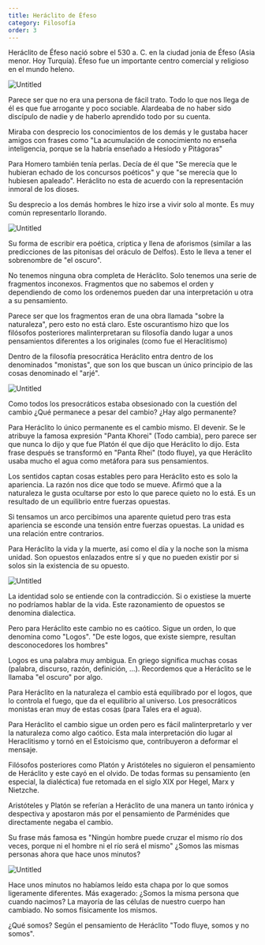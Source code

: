 ```yaml
---
title: Heráclito de Éfeso
category: Filosofía
order: 3
---
```


Heráclito de Éfeso nació sobre el 530 a. C. en la ciudad jonia de Éfeso (Asia menor. Hoy Turquía). Éfeso fue un importante centro comercial y religioso en el mundo heleno.

![Untitled]({{site.baseurl}}/images/Hera%clito%20de%20E%feso%2040b6aae633f34737ad9a480c47280729/Ubicacion-de-Grecia-Antigua_jpg__956849_.png)

Parece ser que no era una persona de fácil trato. Todo lo que nos llega de él es que fue arrogante y poco sociable. Alardeaba de no haber sido discípulo de nadie y de haberlo aprendido todo por su cuenta.

Miraba con desprecio los conocimientos de los demás y le gustaba hacer amigos con frases como "La acumulación de conocimiento no enseña inteligencia, porque se la habría enseñado a Hesíodo y Pitágoras"

Para Homero también tenía perlas. Decía de él que "Se merecía que le hubieran echado de los concursos poéticos" y que "se merecía que lo hubiesen apaleado". Heráclito no esta de acuerdo con la representación inmoral de los dioses.

Su desprecio a los demás hombres le hizo irse a vivir solo al monte. Es muy común representarlo llorando.

![Untitled]({{site.baseurl}}/images/Hera%clito%20de%20E%feso%2040b6aae633f34737ad9a480c47280729/Cursor_and_Heraclito__el_filosofo_que_llora_jpg.png)

Su forma de escribir era poética, críptica y llena de aforismos (similar a las predicciones de las pitonisas del oráculo de Delfos). Esto le lleva a tener el sobrenombre de "el oscuro".

No tenemos ninguna obra completa de Heráclito. Solo tenemos una serie de fragmentos inconexos. Fragmentos que no sabemos el orden y dependiendo de como los ordenemos pueden dar una interpretación u otra a su pensamiento.

Parece ser que los fragmentos eran de una obra llamada "sobre la naturaleza", pero esto no está claro. Este oscurantismo hizo que los filósofos posteriores malinterpretaran su filosofía dando lugar a unos pensamientos diferentes a los originales (como fue el Heraclitismo)

Dentro de la filosofía presocrática Heráclito entra dentro de los denominados "monistas", que son los que buscan un único principio de las cosas denominado el "arjé".

![Untitled]({{site.baseurl}}/images/Hera%clito%20de%20E%feso%2040b6aae633f34737ad9a480c47280729/1280px-La_scuola_di_Atene_jpg__1280912_.png)

Como todos los presocráticos estaba obsesionado con la cuestión del cambio ¿Qué permanece a pesar del cambio? ¿Hay algo permanente?

Para Heráclito lo único permanente es el cambio mismo. El devenir. Se le atribuye la famosa expresión "Panta Khorei" (Todo cambia), pero parece ser que nunca lo dijo y que fue Platón él que dijo que Heráclito lo dijo. Esta frase después se transformó en "Panta Rhei" (todo fluye), ya que Heráclito usaba mucho el agua como metáfora para sus pensamientos.

Los sentidos captan cosas estables pero para Heráclito esto es solo la apariencia. La razón nos dice que todo se mueve. Afirmó que a la naturaleza le gusta ocultarse por esto lo que parece quieto no lo está. Es un resultado de un equilibrio entre fuerzas opuestas.

Si tensamos un arco percibimos una aparente quietud pero tras esta apariencia se esconde una tensión entre fuerzas opuestas. La unidad es una relación entre contrarios.

Para Heráclito la vida y la muerte, así como el día y la noche son la misma unidad. Son opuestos enlazados entre sí y que no pueden existir por si solos sin la existencia de su opuesto.

![Untitled]({{site.baseurl}}/images/Hera%clito%20de%20E%feso%2040b6aae633f34737ad9a480c47280729/File_Heraclitus_Rijksmuseum_SK-A-2784_jpeg_-_Wikimedia_Commons.png)

La identidad solo se entiende con la contradicción. Si o existiese la muerte no podríamos hablar de la vida. Este razonamiento de opuestos se denomina dialectica.

Pero para Heráclito este cambio no es caótico. Sigue un orden, lo que denomina como "Logos". "De este logos, que existe siempre, resultan desconocedores los hombres"

Logos es una palabra muy ambigua. En griego significa muchas cosas (palabra, discurso, razón, definición, ...). Recordemos que a Heráclito se le llamaba "el oscuro" por algo.

Para Heráclito en la naturaleza el cambio está equilibrado por el logos, que lo controla el fuego, que da el equilibrio al universo. Los presocráticos monistas eran muy de estas cosas (para Tales era el agua).

Para Heráclito el cambio sigue un orden pero es fácil malinterpretarlo y ver la naturaleza como algo caótico. Esta mala interpretación dio lugar al Heraclitismo y tornó en el Estoicismo que, contribuyeron a deformar el mensaje.

Filósofos posteriores como Platón y Aristóteles no siguieron el pensamiento de Heráclito y este cayó en el olvido. De todas formas su pensamiento (en especial, la dialéctica) fue retomada en el siglo XIX por Hegel, Marx y Nietzche. 

Aristóteles y Platón se referían a Heráclito de una manera un tanto irónica y despectiva y apostaron más por el pensamiento de Parménides que directamente negaba el cambio.

Su frase más famosa es "Ningún hombre puede cruzar el mismo río dos veces, porque ni el hombre ni el río será el mismo" ¿Somos las mismas personas ahora que hace unos minutos?

![Untitled]({{site.baseurl}}/images/Hera%clito%20de%20E%feso%2040b6aae633f34737ad9a480c47280729/Heraclitus_b_4_compressed_jpg__768963_.png)

Hace unos minutos no habíamos leído esta chapa por lo que somos ligeramente diferentes. Más exagerado: ¿Somos la misma persona que cuando nacimos? La mayoría de las células de nuestro cuerpo han cambiado. No somos físicamente los mismos.

¿Qué somos? Según el pensamiento de Heráclito "Todo fluye, somos y no somos".
